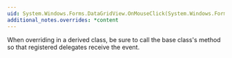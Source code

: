 ```yaml
---
uid: System.Windows.Forms.DataGridView.OnMouseClick(System.Windows.Forms.MouseEventArgs)
additional_notes.overrides: *content
---
```


<p>When overriding <xref href="System.Windows.Forms.DataGridView.OnMouseClick(System.Windows.Forms.MouseEventArgs)"></xref> in a derived class, be sure to call the base class's <xref href="System.Windows.Forms.DataGridView.OnMouseClick(System.Windows.Forms.MouseEventArgs)"></xref> method so that registered delegates receive the event.</p>


